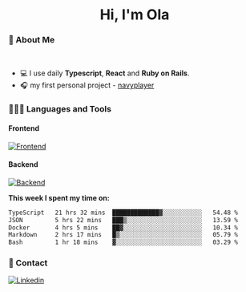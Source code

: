 <h1 align="center">Hi, I'm Ola</h1>

### 💅 About Me

<br/>

- 💻 I use daily **Typescript**, **React** and **Ruby on Rails**.
- 🎧 my first personal project - [navyplayer](https://navyplayer.netlify.app/)

### 👩🏻‍💻 Languages and Tools

#### Frontend

[![Frontend](https://skillicons.dev/icons?i=react,nextjs,ts,js,html,css,scss,tailwind)](https://skillicons.dev)

#### Backend
[![Backend](https://skillicons.dev/icons?i=nodejs,express,nestjs,rails,graphql)](https://skillicons.dev)

**This week I spent my time on:**

<!--START_SECTION:waka-->

```txt
TypeScript   21 hrs 32 mins  █████████████▓░░░░░░░░░░░   54.48 %
JSON         5 hrs 22 mins   ███▒░░░░░░░░░░░░░░░░░░░░░   13.59 %
Docker       4 hrs 5 mins    ██▓░░░░░░░░░░░░░░░░░░░░░░   10.34 %
Markdown     2 hrs 17 mins   █▒░░░░░░░░░░░░░░░░░░░░░░░   05.79 %
Bash         1 hr 18 mins    ▓░░░░░░░░░░░░░░░░░░░░░░░░   03.29 %
```

<!--END_SECTION:waka-->

### 📨 Contact
  
[![Linkedin](https://skillicons.dev/icons?i=linkedin)](https://linkedin.com/in/aleksandra-kamińska)
